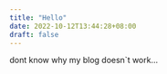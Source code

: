```yaml
---
title: "Hello"
date: 2022-10-12T13:44:28+08:00
draft: false
---
```


dont know why my blog doesn`t work...
